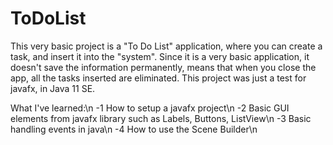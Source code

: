 # ToDoList

This very basic project is a "To Do List" application, where you can create a task, and insert it into the "system". Since it is a very basic application, it doesn't save the information permanently, means that when you close the app, all the tasks inserted are eliminated. This project was just a test for javafx, in Java 11 SE. 

What I've learned:\n
  -1 How to setup a javafx project\n
  -2 Basic GUI elements from javafx library such as Labels, Buttons, ListView\n
  -3 Basic handling events in java\n
  -4 How to use the Scene Builder\n
